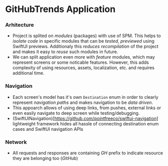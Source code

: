 # GitHubTrends Application

### Arhitecture
+ Project is splited on *modules* (packages) with use of SPM. This helps to *isolate code* in specific modules that can be *tested*, *previewed* using SwiftUI previews. Additionaly this *reduces recompilation* of the project and makes it easy to *reuse* such modules in future.
+ We can split application even more with *feature* modules, which may represent screens or some noticable features. However, this adds complexity of using resources, assets, localization, etc. and requires additional time.

### Navigation
+ Each screen's model has it's own `Destination` enum in order to clearly represent *navigation paths* and makes navigation to be *data driven*.
+ This appoarch allows of using deep links, from pushes, external links or even easily navigate to deep screen while testing/debugging.
+ (SwiftUINavigation)[https://github.com/pointfreeco/swiftui-navigation] lightweight framework hides all hassle of connecting destination enum cases and SwiftUI navigation APIs  

### Network
+ All requests and responses are containing *GH* prefix to indicate resource they are belonging too (*G*it*H*ub) 
